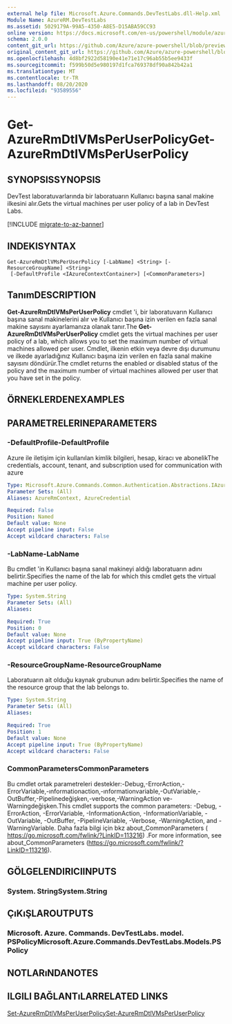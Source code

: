 ```yaml
---
external help file: Microsoft.Azure.Commands.DevTestLabs.dll-Help.xml
Module Name: AzureRM.DevTestLabs
ms.assetid: 5029179A-99A5-4350-A8E5-D15ABA59CC93
online version: https://docs.microsoft.com/en-us/powershell/module/azurerm.devtestlabs/get-azurermdtlvmsperuserpolicy
schema: 2.0.0
content_git_url: https://github.com/Azure/azure-powershell/blob/preview/src/ResourceManager/DevTestLabs/Commands.DevTestLabs/help/Get-AzureRmDtlVMsPerUserPolicy.md
original_content_git_url: https://github.com/Azure/azure-powershell/blob/preview/src/ResourceManager/DevTestLabs/Commands.DevTestLabs/help/Get-AzureRmDtlVMsPerUserPolicy.md
ms.openlocfilehash: 4d8bf2922d58190e41e71e17c96ab55b5ee9433f
ms.sourcegitcommit: f599b50d5e980197d1fca769378df90a842b42a1
ms.translationtype: MT
ms.contentlocale: tr-TR
ms.lasthandoff: 08/20/2020
ms.locfileid: "93589556"
---
```

# <span data-ttu-id="b4dc5-101">Get-AzureRmDtlVMsPerUserPolicy</span><span class="sxs-lookup"><span data-stu-id="b4dc5-101">Get-AzureRmDtlVMsPerUserPolicy</span></span>

## <span data-ttu-id="b4dc5-102">SYNOPSIS</span><span class="sxs-lookup"><span data-stu-id="b4dc5-102">SYNOPSIS</span></span>
<span data-ttu-id="b4dc5-103">DevTest laboratuvarlarında bir laboratuarın Kullanıcı başına sanal makine ilkesini alır.</span><span class="sxs-lookup"><span data-stu-id="b4dc5-103">Gets the virtual machines per user policy of a lab in DevTest Labs.</span></span>

[!INCLUDE [migrate-to-az-banner](../../includes/migrate-to-az-banner.md)]

## <span data-ttu-id="b4dc5-104">INDEKI</span><span class="sxs-lookup"><span data-stu-id="b4dc5-104">SYNTAX</span></span>

```
Get-AzureRmDtlVMsPerUserPolicy [-LabName] <String> [-ResourceGroupName] <String>
 [-DefaultProfile <IAzureContextContainer>] [<CommonParameters>]
```

## <span data-ttu-id="b4dc5-105">Tanım</span><span class="sxs-lookup"><span data-stu-id="b4dc5-105">DESCRIPTION</span></span>
<span data-ttu-id="b4dc5-106">**Get-AzureRmDtlVMsPerUserPolicy** cmdlet 'i, bir laboratuvarın Kullanıcı başına sanal makinelerini alır ve Kullanıcı başına izin verilen en fazla sanal makine sayısını ayarlamanıza olanak tanır.</span><span class="sxs-lookup"><span data-stu-id="b4dc5-106">The **Get-AzureRmDtlVMsPerUserPolicy** cmdlet gets the virtual machines per user policy of a lab, which allows you to set the maximum number of virtual machines allowed per user.</span></span>
<span data-ttu-id="b4dc5-107">Cmdlet, ilkenin etkin veya devre dışı durumunu ve ilkede ayarladığınız Kullanıcı başına izin verilen en fazla sanal makine sayısını döndürür.</span><span class="sxs-lookup"><span data-stu-id="b4dc5-107">The cmdlet returns the enabled or disabled status of the policy and the maximum number of virtual machines allowed per user that you have set in the policy.</span></span>

## <span data-ttu-id="b4dc5-108">ÖRNEKLERDEN</span><span class="sxs-lookup"><span data-stu-id="b4dc5-108">EXAMPLES</span></span>

## <span data-ttu-id="b4dc5-109">PARAMETRELERINE</span><span class="sxs-lookup"><span data-stu-id="b4dc5-109">PARAMETERS</span></span>

### <span data-ttu-id="b4dc5-110">-DefaultProfile</span><span class="sxs-lookup"><span data-stu-id="b4dc5-110">-DefaultProfile</span></span>
<span data-ttu-id="b4dc5-111">Azure ile iletişim için kullanılan kimlik bilgileri, hesap, kiracı ve abonelik</span><span class="sxs-lookup"><span data-stu-id="b4dc5-111">The credentials, account, tenant, and subscription used for communication with azure</span></span>

```yaml
Type: Microsoft.Azure.Commands.Common.Authentication.Abstractions.IAzureContextContainer
Parameter Sets: (All)
Aliases: AzureRmContext, AzureCredential

Required: False
Position: Named
Default value: None
Accept pipeline input: False
Accept wildcard characters: False
```

### <span data-ttu-id="b4dc5-112">-LabName</span><span class="sxs-lookup"><span data-stu-id="b4dc5-112">-LabName</span></span>
<span data-ttu-id="b4dc5-113">Bu cmdlet 'in Kullanıcı başına sanal makineyi aldığı laboratuarın adını belirtir.</span><span class="sxs-lookup"><span data-stu-id="b4dc5-113">Specifies the name of the lab for which this cmdlet gets the virtual machine per user policy.</span></span>

```yaml
Type: System.String
Parameter Sets: (All)
Aliases:

Required: True
Position: 0
Default value: None
Accept pipeline input: True (ByPropertyName)
Accept wildcard characters: False
```

### <span data-ttu-id="b4dc5-114">-ResourceGroupName</span><span class="sxs-lookup"><span data-stu-id="b4dc5-114">-ResourceGroupName</span></span>
<span data-ttu-id="b4dc5-115">Laboratuarın ait olduğu kaynak grubunun adını belirtir.</span><span class="sxs-lookup"><span data-stu-id="b4dc5-115">Specifies the name of the resource group that the lab belongs to.</span></span>

```yaml
Type: System.String
Parameter Sets: (All)
Aliases:

Required: True
Position: 1
Default value: None
Accept pipeline input: True (ByPropertyName)
Accept wildcard characters: False
```

### <span data-ttu-id="b4dc5-116">CommonParameters</span><span class="sxs-lookup"><span data-stu-id="b4dc5-116">CommonParameters</span></span>
<span data-ttu-id="b4dc5-117">Bu cmdlet ortak parametreleri destekler:-Debug,-ErrorAction,-ErrorVariable,-ınformationaction,-ınformationvariable,-OutVariable,-OutBuffer,-Pipelinedeğişken,-verbose,-WarningAction ve-Warningdeğişken.</span><span class="sxs-lookup"><span data-stu-id="b4dc5-117">This cmdlet supports the common parameters: -Debug, -ErrorAction, -ErrorVariable, -InformationAction, -InformationVariable, -OutVariable, -OutBuffer, -PipelineVariable, -Verbose, -WarningAction, and -WarningVariable.</span></span> <span data-ttu-id="b4dc5-118">Daha fazla bilgi için bkz about_CommonParameters ( https://go.microsoft.com/fwlink/?LinkID=113216) .</span><span class="sxs-lookup"><span data-stu-id="b4dc5-118">For more information, see about_CommonParameters (https://go.microsoft.com/fwlink/?LinkID=113216).</span></span>

## <span data-ttu-id="b4dc5-119">GÖLGELENDIRICI</span><span class="sxs-lookup"><span data-stu-id="b4dc5-119">INPUTS</span></span>

### <span data-ttu-id="b4dc5-120">System. String</span><span class="sxs-lookup"><span data-stu-id="b4dc5-120">System.String</span></span>

## <span data-ttu-id="b4dc5-121">ÇıKıŞLAR</span><span class="sxs-lookup"><span data-stu-id="b4dc5-121">OUTPUTS</span></span>

### <span data-ttu-id="b4dc5-122">Microsoft. Azure. Commands. DevTestLabs. model. PSPolicy</span><span class="sxs-lookup"><span data-stu-id="b4dc5-122">Microsoft.Azure.Commands.DevTestLabs.Models.PSPolicy</span></span>

## <span data-ttu-id="b4dc5-123">NOTLARıNDA</span><span class="sxs-lookup"><span data-stu-id="b4dc5-123">NOTES</span></span>

## <span data-ttu-id="b4dc5-124">ILGILI BAĞLANTıLAR</span><span class="sxs-lookup"><span data-stu-id="b4dc5-124">RELATED LINKS</span></span>

[<span data-ttu-id="b4dc5-125">Set-AzureRmDtlVMsPerUserPolicy</span><span class="sxs-lookup"><span data-stu-id="b4dc5-125">Set-AzureRmDtlVMsPerUserPolicy</span></span>](./Set-AzureRmDtlVMsPerUserPolicy.md)


